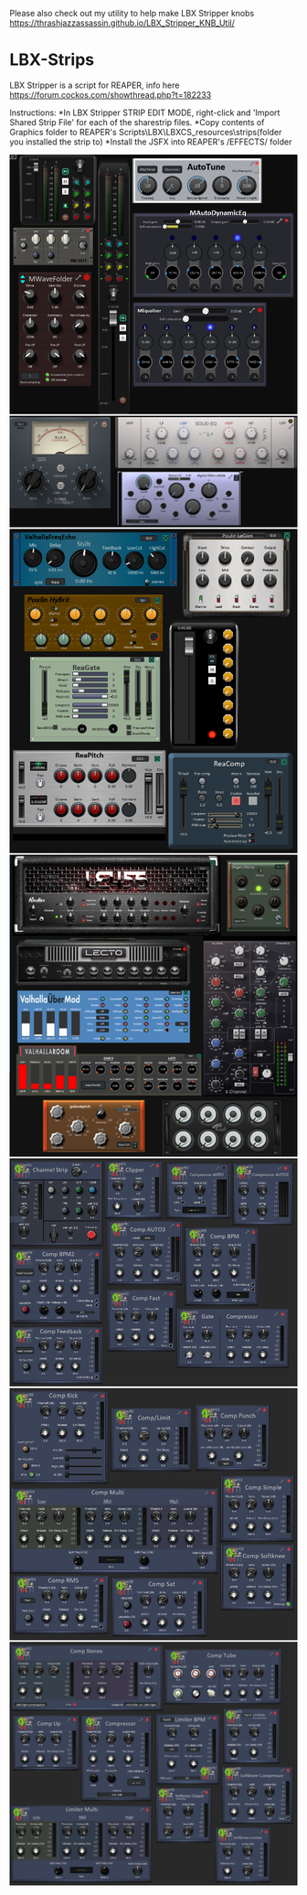 Please also check out my utility to help make LBX Stripper knobs https://thrashjazzassassin.github.io/LBX_Stripper_KNB_Util/

# LBX-Strips
LBX Stripper is a script for REAPER, info here https://forum.cockos.com/showthread.php?t=182233

Instructions:
*In LBX Stripper STRIP EDIT MODE, right-click and 'Import Shared Strip File' for each of the sharestrip files.
*Copy contents of Graphics folder to REAPER's Scripts\LBX\LBXCS_resources\strips\(folder you installed the strip to)
*Install the JSFX into REAPER's /EFFECTS/ folder

![strips6](https://github.com/ThrashJazzAssassin/LBX-Strips/blob/master/TJA%20LBX%20Strips3.PNG?raw=true)
![strips7](https://github.com/ThrashJazzAssassin/LBX-Strips/blob/master/TJA%20LBX%20Strips4.PNG?raw=true)
![strips](https://github.com/ThrashJazzAssassin/LBX-Strips/blob/master/TJA%20LBX%20Strips.PNG?raw=true)
![strips2](https://github.com/ThrashJazzAssassin/LBX-Strips/blob/master/TJA%20LBX%20Strips2.PNG?raw=true)
![strips3](https://github.com/ThrashJazzAssassin/LBX-Strips/blob/master/witti%20dynamics%20LBX1.PNG?raw=true?raw=true)
![strips4](https://github.com/ThrashJazzAssassin/LBX-Strips/blob/master/witti%20dynamics%20LBX2.PNG?raw=true?raw=true)
![strips5](https://github.com/ThrashJazzAssassin/LBX-Strips/blob/master/witti%20dynamics%20LBX3.PNG?raw=true?raw=true)
